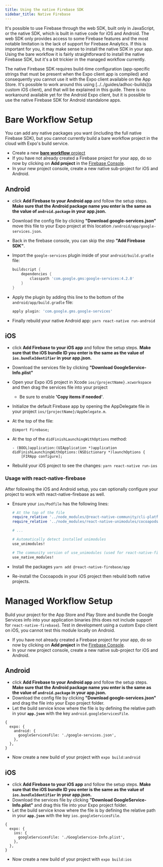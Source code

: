 ```yaml
---
title: Using the native Firebase SDK
sidebar_title: Native Firebase
---
```


It's possible to use Firebase through the web SDK, built only in JavaScript, or the native SDK, which is built in native code for iOS and Android. The web SDK only provides access to some Firebase features and the most notable limitation is the lack of support for Firebase Analytics. If this is important for you, it may make sense to install the native SDK in your app. Using the bare workflow it is fairly straightforward to install the native Firebase SDK, but it's a bit trickier in the managed workflow currently.

The native Firebase SDK requires build-time configuration (app-specific strings that must be present when the Expo client app is compiled) and consequently you cannot use it with the Expo client available on the App Store. It's possible to work around this using [../../guides/adhoc-builds](a custom iOS client), and that will be explained in this guide. There is no workaround available yet for the Android Expo client, but it is possible to use the native Firebase SDK for Android standalone apps.

# Bare Workflow Setup

You can add any native packages you want (including the full native Firebase SDK), but you cannot currently build a bare workflow project in the cloud with Expo's build service.

- Create a new [**bare workflow** project](../../bare/exploring-bare-workflow/)
- If you have not already created a Firebase project for your app, do so now by clicking on **Add project** in the [Firebase Console](https://console.firebase.google.com/).
- In your new project console, create a new native sub-project for iOS and Android.

## Android

- click **Add Firebase to your Android app** and follow the setup steps. **Make sure that the Android package name you enter is the same as the value of `android.package` in your app.json.**
- Download the config file by clicking **"Download google-services.json"** move this file to your Expo project at this location `/android/app/google-services.json`.
- Back in the firebase console, you can skip the step **"Add Firebase SDK"**.

- Import the `google-services` plugin inside of your `android/build.gradle` file:
  ```groovy
  buildscript {
      dependencies {
          classpath 'com.google.gms:google-services:4.2.0'
      }
  }
  ```
- Apply the plugin by adding this line to the bottom of the `android/app/build.gradle` file:
  ```groovy
  apply plugin: 'com.google.gms.google-services'
  ```
- Finally rebuild your native Android app: `yarn react-native run-android`

## iOS

- click **Add Firebase to your iOS app** and follow the setup steps. **Make sure that the iOS bundle ID you enter is the same as the value of `ios.bundleIdentifier` in your app.json.**
- Download the services file by clicking **"Download GoogleService-Info.plist"**
- Open your Expo iOS project in Xcode `ios/{projectName}.xcworkspace` and then drag the services file into your project

  - Be sure to enable **'Copy items if needed'**.

- Initialize the default Firebase app by opening the AppDelegate file in your project `ios/{projectName}/AppDelegate.m`.
- At the top of the file:
  ```objc
  @import Firebase;
  ```
- At the top of the `didFinishLaunchingWithOptions` method:
  ```objc
  - (BOOL)application:(UIApplication *)application didFinishLaunchingWithOptions:(NSDictionary *)launchOptions {
      [FIRApp configure];
  ```
- Rebuild your iOS project to see the changes: `yarn react-native run-ios`

### Usage with react-native-firebase

After following the iOS and Android setup, you can optionally configure your project to work with react-native-firebase as well.

- Ensure your `ios/Podfile` has the following lines:

  ```rb
  # At the top of the file
  require_relative '../node_modules/@react-native-community/cli-platform-ios/native_modules'
  require_relative '../node_modules/react-native-unimodules/cocoapods'

  # ...

  # Automatically detect installed unimodules
  use_unimodules!

  # The community version of use_unimodules (used for react-native-firebase)
  use_native_modules!
  ```

- Install the packages `yarn add @react-native-firebase/app`
- Re-install the Cocoapods in your iOS project then rebuild both native projects.

# Managed Workflow Setup

Build your project for the App Store and Play Store and bundle the Google Services info into your application binaries (this does not include support for `react-native-firebase`). Test in development using a custom Expo client on iOS, you cannot test this module locally on Android.

- If you have not already created a Firebase project for your app, do so now by clicking on **Add project** in the [Firebase Console](https://console.firebase.google.com/).
- In your new project console, create a new native sub-project for iOS and Android.

## Android

- click **Add Firebase to your Android app** and follow the setup steps. **Make sure that the Android package name you enter is the same as the value of `android.package` in your app.json.**
- Download the config file by clicking **"Download google-services.json"** and drag the file into your Expo project folder.
- Let the build service know where the file is by defining the relative path in your **`app.json`** with the key `android.googleServicesFile`.

```json5
{
  expo: {
    android: {
      googleServicesFile: './google-services.json',
    },
  },
}
```

- Now create a new build of your project with `expo build:android`

## iOS

- click **Add Firebase to your iOS app** and follow the setup steps. **Make sure that the iOS bundle ID you enter is the same as the value of `ios.bundleIdentifier` in your app.json.**
- Download the services file by clicking **"Download GoogleService-Info.plist"** and drag this file into your Expo project folder.
- Let the build service know where the file is by defining the relative path in your **`app.json`** with the key `ios.googleServicesFile`.

```json5
{
  expo: {
    ios: {
      googleServicesFile: './GoogleService-Info.plist',
    },
  },
}
```

- Now create a new build of your project with `expo build:ios`
